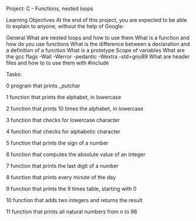 Project: C - Functions, nested loops

Learning Objectives
At the end of this project, you are expected to be able to explain to anyone, without the help of Google:

General
What are nested loops and how to use them
What is a function and how do you use functions
What is the difference between a declaration and a definition of a function
What is a prototype
Scope of variables
What are the gcc flags -Wall -Werror -pedantic -Wextra -std=gnu89
What are header files and how to to use them with #include

Tasks:

0 program that prints _putchar

1 function that prints the alphabet, in lowercase

2 function that prints 10 times the alphabet, in lowercase

3 function that checks for lowercase character

4 function that checks for alphabetic character

5 function that prints the sign of a number

6 function that computes the absolute value of an integer

7 function that prints the last digit of a number

8 function that prints every minute of the day

9 function that prints the 9 times table, starting with 0

10 function that adds two integers and returns the result

11 function that prints all natural numbers from n to 98
